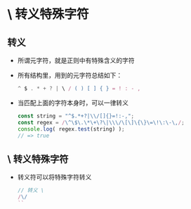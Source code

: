 # \ 转义特殊字符

## 转义

  - 所谓元字符，就是正则中有特殊含义的字符

  - 所有结构里，用到的元字符总结如下：

    ```js
    ^ $ . * + ? | \ / ( ) [ ] { } = ! : - ,
    ```

  - 当匹配上面的字符本身时，可以一律转义

    ```js
    const string = "^$.*+?|\\/[]{}=!:-,";
    const regex = /\^\$\.\*\+\?\|\\\/\[\]\{\}\=\!\:\-\,/;
    console.log( regex.test(string) );
    // => true
    ```

## \ 转义特殊字符

  - 转义符可以将特殊字符转义

    ```js
    // 转义 \
    /\/
    ``
    ```


